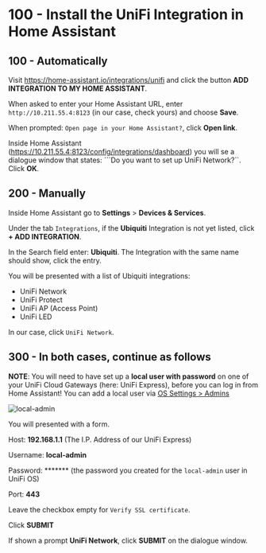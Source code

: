 # 100 - Install the UniFi Integration in Home Assistant

## 100 - Automatically

Visit https://home-assistant.io/integrations/unifi and click the button **ADD INTEGRATION TO MY HOME ASSISTANT**.

When asked to enter your Home Assistant URL, enter ```http://10.211.55.4:8123``` (in our case, check yours) and choose **Save**.

When prompted: ```Open page in your Home Assistant?```, click **Open link**.

Inside Home Assistant (https://10.211.55.4:8123/config/integrations/dashboard) you will se a dialogue window that states: ```Do you want to set up UniFi Network?``. Click **OK**.

## 200 - Manually
 
Inside Home Assistant go to **Settings** > **Devices & Services**.

Under the tab ```Integrations```, if the **Ubiquiti** Integration is not yet listed, click **+ ADD INTEGRATION**.

In the Search field enter: **Ubiquiti**. The Integration with the same name should show, click the entry.

You will be presented with a list of Ubiquiti integrations:

- UniFi Network
- UniFi Protect
- UniFi AP (Access Point)
- UniFi LED

In our case, click ```UniFi Network```.

## 300 - In both cases, continue as follows

**NOTE**: You will need to have set up a **local user with password** on one of your UniFi Cloud Gateways (here: UniFi Express), before you can log in from Home Assistant! You can add a local user via [OS Settings > Admins](https://unifi.ui.com/consoles/942A6F0EB0C20000000007E83892000000000852CCED0000000065A3FE78:1406079628/admins/users)

![local-admin](https://github.com/vanHeemstraSystems/home-assistant-with-ubiquiti-unifi-network/assets/1499433/d2134508-885d-41e1-a026-82e3602ffe8f)

You will presented with a form.

Host: **192.168.1.1** (The I.P. Address of our UniFi Express)

Username: **local-admin**

Password: ******* (the password you created for the ```local-admin``` user in UniFi OS)

Port: **443**

Leave the checkbox empty for ```Verify SSL certificate```.

Click **SUBMIT**

If shown a prompt **UniFi Network**, click **SUBMIT** on the dialogue window.
